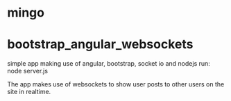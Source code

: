 mingo
=====

bootstrap_angular_websockets
============================

simple app making use of angular, bootstrap, socket io and nodejs
run: node server.js

The app makes use of websockets to show user posts to other users on the site in realtime.
